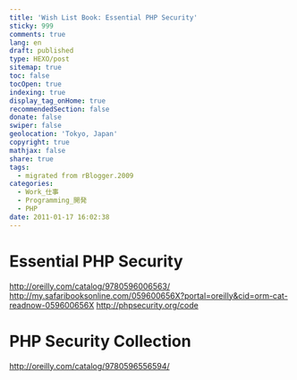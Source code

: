 ```yaml
---
title: 'Wish List Book: Essential PHP Security'
sticky: 999
comments: true
lang: en
draft: published
type: HEXO/post
sitemap: true
toc: false
tocOpen: true
indexing: true
display_tag_onHome: true
recommendedSection: false
donate: false
swiper: false
geolocation: 'Tokyo, Japan'
copyright: true
mathjax: false
share: true
tags:
  - migrated from rBlogger.2009
categories:
  - Work_仕事
  - Programming_開発
  - PHP
date: 2011-01-17 16:02:38
---
```


# Essential PHP Security
 http://oreilly.com/catalog/9780596006563/
 http://my.safaribooksonline.com/059600656X?portal=oreilly&cid=orm-cat-readnow-059600656X
 http://phpsecurity.org/code


# PHP Security Collection
 http://oreilly.com/catalog/9780596556594/